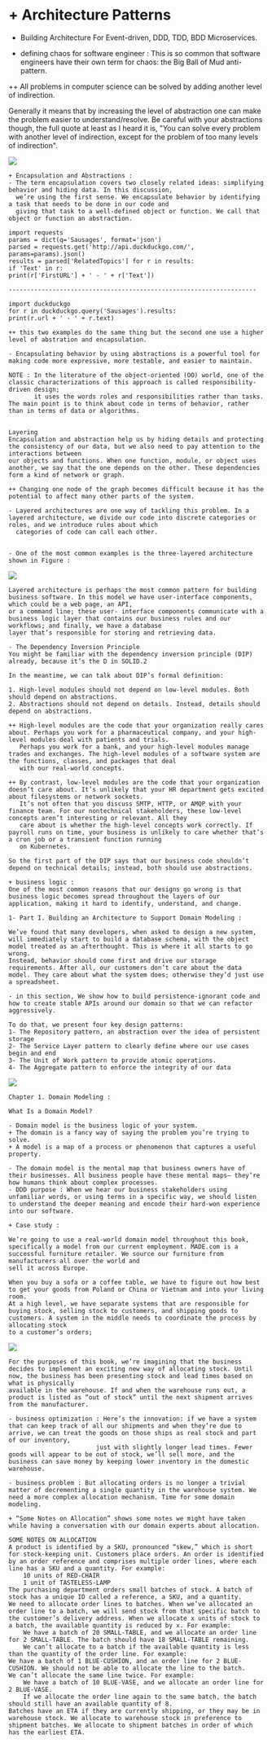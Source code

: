 # + Architecture Patterns
- Building Architecture For Event-driven, DDD, TDD, BDD Microservices.

+ defining chaos for software engineer :
This is so common that software engineers have their own term for chaos: the Big Ball of Mud anti-pattern.

++ All problems in computer science can be solved by adding another level of indirection.

Generally it means that by increasing the level of abstraction one can make the problem easier to understand/resolve.
Be careful with your abstractions though, the full quote at least as I heard it is, "You can solve every problem with another level of indirection,
except for the problem of too many levels of indirection".

![](./static/depandency_diagram.png)

    + Encapsulation and Abstractions :
    - The term encapsulation covers two closely related ideas: simplifying behavior and hiding data. In this discussion,
      we’re using the first sense. We encapsulate behavior by identifying a task that needs to be done in our code and
      giving that task to a well-defined object or function. We call that object or function an abstraction.

    import requests
    params = dict(q='Sausages', format='json')
    parsed = requests.get('http://api.duckduckgo.com/',
    params=params).json()
    results = parsed['RelatedTopics'] for r in results:
    if 'Text' in r:
    print(r['FirstURL'] + ' - ' + r['Text'])

    --------------------------------------------------------------------

    import duckduckgo
    for r in duckduckgo.query('Sausages').results:
    print(r.url + ' - ' + r.text)

    ++ this two examples do the same thing but the second one use a higher level of abstration and encapsulation.

    - Encapsulating behavior by using abstractions is a powerful tool for making code more expressive, more testable, and easier to maintain.

    NOTE : In the literature of the object-oriented (OO) world, one of the classic characterizations of this approach is called responsibility-driven design;
           it uses the words roles and responsibilities rather than tasks. The main point is to think about code in terms of behavior, rather than in terms of data or algorithms.


    Layering
    Encapsulation and abstraction help us by hiding details and protecting the consistency of our data, but we also need to pay attention to the interactions between
    our objects and functions. When one function, module, or object uses another, we say that the one depends on the other. These dependencies form a kind of network or graph.

    ++ Changing one node of the graph becomes difficult because it has the potential to affect many other parts of the system.

    - Layered architectures are one way of tackling this problem. In a layered architecture, we divide our code into discrete categories or roles, and we introduce rules about which
      categories of code can call each other.


    - One of the most common examples is the three-layered architecture shown in Figure :

![](./static/3-tier-architecture.png)

    Layered architecture is perhaps the most common pattern for building business software. In this model we have user-interface components, which could be a web page, an API,
    or a command line; these user- interface components communicate with a business logic layer that contains our business rules and our workflows; and finally, we have a database
    layer that’s responsible for storing and retrieving data.

    - The Dependency Inversion Principle
    You might be familiar with the dependency inversion principle (DIP) already, because it’s the D in SOLID.2

    In the meantime, we can talk about DIP’s formal definition:

    1. High-level modules should not depend on low-level modules. Both should depend on abstractions.
    2. Abstractions should not depend on details. Instead, details should depend on abstractions.

    ++ High-level modules are the code that your organization really cares about. Perhaps you work for a pharmaceutical company, and your high-level modules deal with patients and trials.
       Perhaps you work for a bank, and your high-level modules manage trades and exchanges. The high-level modules of a software system are the functions, classes, and packages that deal
       with our real-world concepts.

    ++ By contrast, low-level modules are the code that your organization doesn’t care about. It’s unlikely that your HR department gets excited about filesystems or network sockets.
       It’s not often that you discuss SMTP, HTTP, or AMQP with your finance team. For our nontechnical stakeholders, these low-level concepts aren’t interesting or relevant. All they
       care about is whether the high-level concepts work correctly. If payroll runs on time, your business is unlikely to care whether that’s a cron job or a transient function running
       on Kubernetes.

    So the first part of the DIP says that our business code shouldn’t depend on technical details; instead, both should use abstractions.

    + business logic :
    One of the most common reasons that our designs go wrong is that business logic becomes spread throughout the layers of our application, making it hard to identify, understand, and change.

    1- Part I. Building an Architecture to Support Domain Modeling :

    We’ve found that many developers, when asked to design a new system, will immediately start to build a database schema, with the object model treated as an afterthought. This is where it all starts to go wrong.
    Instead, behavior should come first and drive our storage requirements. After all, our customers don’t care about the data model. They care about what the system does; otherwise they’d just use a spreadsheet.

    - in this section, We show how to build persistence-ignorant code and how to create stable APIs around our domain so that we can refactor aggressively.

    To do that, we present four key design patterns:
    1- The Repository pattern, an abstraction over the idea of persistent storage
    2- The Service Layer pattern to clearly define where our use cases begin and end
    3- The Unit of Work pattern to provide atomic operations.
    4- The Aggregate pattern to enforce the integrity of our data

![](./static/components_diagram.png)

    Chapter 1. Domain Modeling :

    What Is a Domain Model?

    - Domain model is the business logic of your system.
    + The domain is a fancy way of saying the problem you’re trying to solve.
    + A model is a map of a process or phenomenon that captures a useful property.

    - The domain model is the mental map that business owners have of their businesses. All business people have these mental maps— they’re how humans think about complex processes.
    - DDD purpose : When we hear our business stakeholders using unfamiliar words, or using terms in a specific way, we should listen to understand the deeper meaning and encode their hard-won experience into our software.

    + Case study :

    We’re going to use a real-world domain model throughout this book, specifically a model from our current employment. MADE.com is a successful furniture retailer. We source our furniture from manufacturers all over the world and
    sell it across Europe.

    When you buy a sofa or a coffee table, we have to figure out how best to get your goods from Poland or China or Vietnam and into your living room.
    At a high level, we have separate systems that are responsible for buying stock, selling stock to customers, and shipping goods to customers. A system in the middle needs to coordinate the process by allocating stock
    to a customer’s orders;

![](./static/allocation_service.png)

    For the purposes of this book, we’re imagining that the business decides to implement an exciting new way of allocating stock. Until now, the business has been presenting stock and lead times based on what is physically
    available in the warehouse. If and when the warehouse runs out, a product is listed as “out of stock” until the next shipment arrives from the manufacturer.

    - business optimization : Here’s the innovation: if we have a system that can keep track of all our shipments and when they’re due to arrive, we can treat the goods on those ships as real stock and part of our inventory,
                            just with slightly longer lead times. Fewer goods will appear to be out of stock, we’ll sell more, and the business can save money by keeping lower inventory in the domestic warehouse.

    - business problem : But allocating orders is no longer a trivial matter of decrementing a single quantity in the warehouse system. We need a more complex allocation mechanism. Time for some domain modeling.

    + “Some Notes on Allocation” shows some notes we might have taken while having a conversation with our domain experts about allocation.

    SOME NOTES ON ALLOCATION
    A product is identified by a SKU, pronounced “skew,” which is short for stock-keeping unit. Customers place orders. An order is identified by an order reference and comprises multiple order lines, where each line has a SKU and a quantity. For example:
        10 units of RED-CHAIR
        1 unit of TASTELESS-LAMP
    The purchasing department orders small batches of stock. A batch of stock has a unique ID called a reference, a SKU, and a quantity.
    We need to allocate order lines to batches. When we’ve allocated an order line to a batch, we will send stock from that specific batch to the customer’s delivery address. When we allocate x units of stock to a batch, the available quantity is reduced by x. For example:
        We have a batch of 20 SMALL-TABLE, and we allocate an order line for 2 SMALL-TABLE. The batch should have 18 SMALL-TABLE remaining.
        We can’t allocate to a batch if the available quantity is less than the quantity of the order line. For example:
    We have a batch of 1 BLUE-CUSHION, and an order line for 2 BLUE-CUSHION. We should not be able to allocate the line to the batch.
    We can’t allocate the same line twice. For example:
        We have a batch of 10 BLUE-VASE, and we allocate an order line for 2 BLUE-VASE.
        If we allocate the order line again to the same batch, the batch should still have an available quantity of 8.
    Batches have an ETA if they are currently shipping, or they may be in warehouse stock. We allocate to warehouse stock in preference to shipment batches. We allocate to shipment batches in order of which has the earliest ETA.

